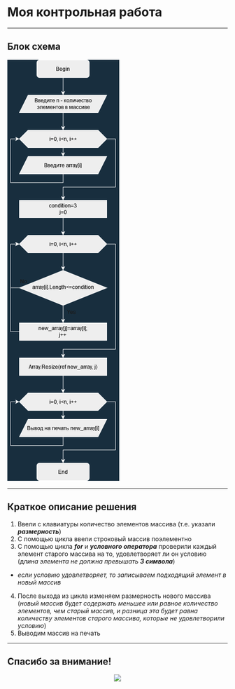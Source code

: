 # Моя контрольная работа
---
## Блок схема 
![вот тут должна отобразиться моя блок-схема](/Scheme.png)
<!---
поначалу не обратила внимания, что в условном операторе на блок-схеме совсем не видно yes/no, но они там есть
-->
---
## Краткое описание решения
1. Ввели с клавиатуры количество элементов массива (т.е. указали _**размерность**_)
2. С помощью цикла ввели строковый массив поэлементно
3. С помощью цикла *__for__* и *__условного оператора__* проверили каждый элемент старого массива на то, удовлетворяет ли он условию (д*лина элемента не должна превышать __3 символа__*)
- *если условию удовлетворяет, то записываем подходящий элемент в новый массив*
4. После выхода из цикла изменяем размерность нового массива (*новый массив будет содержать меньшее или равное количество элементов, чем старый массив, и разница эта будет равна количеству элементов старого массива, которые не удовлетворили условию*)
5. Выводим массив на печать
---
## Спасибо за внимание!


<div id="header" align="center">
  <img src="https://media.tenor.com/SlejfASvpu4AAAAC/eralash.gif" width="500"/>
</div>